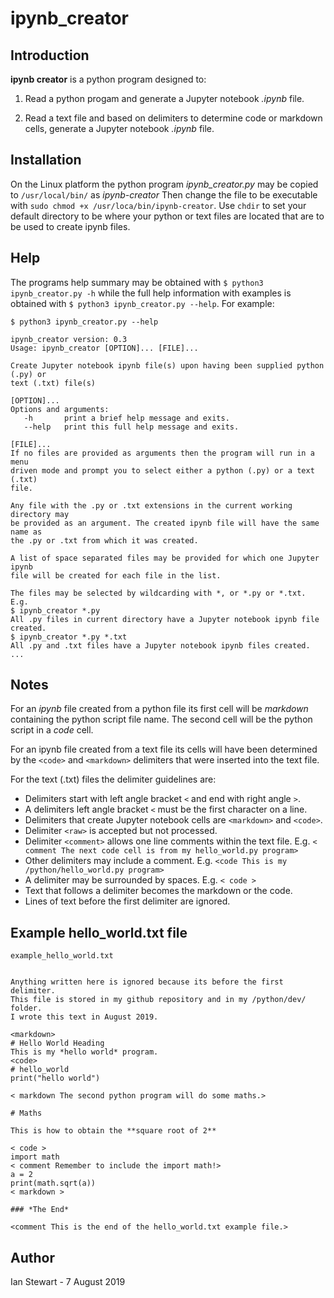 # ipynb_creator

## Introduction

**ipynb creator** is a python program designed to:

1. Read a python progam and generate a Jupyter notebook *.ipynb* file.

2. Read a text file and based on delimiters to determine code or markdown cells, generate a Jupyter notebook *.ipynb* file.

## Installation

On the Linux platform the python program *ipynb_creator.py* may be copied to `/usr/local/bin/` as *ipynb-creator*
Then change the file to be executable with `sudo chmod +x /usr/loca/bin/ipynb-creator`. Use `chdir` to set your default directory to be where your python or text files are located that are to be used to create ipynb files. 

## Help

The programs help summary may be obtained with `$ python3 ipynb_creator.py -h` while the full help information with examples is obtained with `$ python3 ipynb_creator.py --help`. For example:

```
$ python3 ipynb_creator.py --help

ipynb_creator version: 0.3
Usage: ipynb_creator [OPTION]... [FILE]...

Create Jupyter notebook ipynb file(s) upon having been supplied python (.py) or 
text (.txt) file(s)

[OPTION]...
Options and arguments:
   -h       print a brief help message and exits. 
   --help   print this full help message and exits.

[FILE]...
If no files are provided as arguments then the program will run in a menu 
driven mode and prompt you to select either a python (.py) or a text (.txt) 
file.

Any file with the .py or .txt extensions in the current working directory may 
be provided as an argument. The created ipynb file will have the same name as
the .py or .txt from which it was created.

A list of space separated files may be provided for which one Jupyter ipynb
file will be created for each file in the list.

The files may be selected by wildcarding with *, or *.py or *.txt. E.g.
$ ipynb_creator *.py
All .py files in current directory have a Jupyter notebook ipynb file created.
$ ipynb_creator *.py *.txt
All .py and .txt files have a Jupyter notebook ipynb files created.
...
```
## Notes

For an *ipynb* file created from a python file its first cell will be *markdown* containing the python script file name. The second cell will be the python script in a *code* cell.

For an ipynb file created from a text file its cells will have been determined by the `<code>` and `<markdown>` delimiters that were inserted into the text file.

For the text (.txt) files the delimiter guidelines are:

* Delimiters start with left angle bracket `<` and end with right angle `>`.
* A delimiters left angle bracket `<` must be the first character on a line.
* Delimiters that create Jupyter notebook cells are `<markdown>` and `<code>`.
* Delimiter `<raw>` is accepted but not processed.
* Delimiter `<comment>` allows one line comments within the text file. E.g. `< comment The next code cell is from my hello_world.py program>` 
* Other delimiters may include a comment. E.g. `<code This is my /python/hello_world.py program>`
* A delimiter may be surrounded by spaces. E.g. `< code >`
* Text that follows a delimiter becomes the markdown or the code.
* Lines of text before the first delimiter are ignored.

## Example hello_world.txt file
```
example_hello_world.txt


Anything written here is ignored because its before the first delimiter.
This file is stored in my github repository and in my /python/dev/ folder.
I wrote this text in August 2019.

<markdown>
# Hello World Heading
This is my *hello world* program.
<code>
# hello_world
print("hello world")

< markdown The second python program will do some maths.>

# Maths

This is how to obtain the **square root of 2**

< code >
import math
< comment Remember to include the import math!>
a = 2
print(math.sqrt(a))
< markdown >

### *The End*

<comment This is the end of the hello_world.txt example file.>
```

## Author 
Ian Stewart - 7 August 2019
